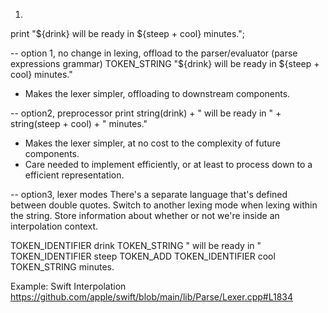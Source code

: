 1.
print "${drink} will be ready in ${steep + cool} minutes.";

-- option 1, no change in lexing, offload to the parser/evaluator (parse expressions grammar)
TOKEN_STRING "${drink} will be ready in ${steep + cool} minutes."

+ Makes the lexer simpler, offloading to downstream components.

-- option2, preprocessor
print string(drink) + " will be ready in " + string(steep + cool) + " minutes."
 
+ Makes the lexer simpler, at no cost to the complexity of future components.
+ Care needed to implement efficiently, or at least to process down to a efficient representation.

-- option3, lexer modes
There's a separate language that's defined between double quotes. Switch to another lexing mode
when lexing within the string. Store information about whether or not we're inside an interpolation context.

TOKEN_IDENTIFIER drink
TOKEN_STRING " will be ready in "
TOKEN_IDENTIFIER steep
TOKEN_ADD
TOKEN_IDENTIFIER cool
TOKEN_STRING minutes.

Example: Swift Interpolation https://github.com/apple/swift/blob/main/lib/Parse/Lexer.cpp#L1834